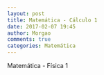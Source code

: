 ```yaml
---
layout: post
title: Matemática - Cálculo 1
date: 2017-02-07 19:45
author: Morgao
comments: true
categories: Matemática
---
```


Matemática - Física 1